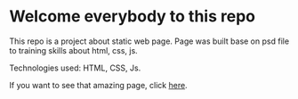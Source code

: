 # Welcome everybody to this repo

This repo is a project about static web page. Page was built base on psd file to training skills about html, css, js.

Technologies used: HTML, CSS, Js.

If you want to see that amazing page, click [here](https://drinkwater30m.github.io/psd-to-html-basic-project/).
